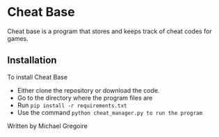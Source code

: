 # Cheat Base

Cheat base is a program that stores and keeps track of cheat codes for games.

## Installation

To install Cheat Base

- Either clone the repository or download the code.
- Go to the directory where the program files are
- Run `pip install -r requirements.txt`
- Use the command `python cheat_manager.py to run the program`

Written by Michael Gregoire
